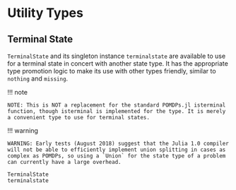 # Utility Types

## Terminal State

`TerminalState` and its singleton instance `terminalstate` are available to use for a terminal state in concert with another state type. It has the appropriate type promotion logic to make its use with other types friendly, similar to `nothing` and `missing`.

!!! note

    NOTE: This is NOT a replacement for the standard POMDPs.jl isterminal function, though isterminal is implemented for the type. It is merely a convenient type to use for terminal states.

!!! warning
    
    WARNING: Early tests (August 2018) suggest that the Julia 1.0 compiler will not be able to efficiently implement union splitting in cases as  complex as POMDPs, so using a `Union` for the state type of a problem can currently have a large overhead.


```@docs
TerminalState
terminalstate
```
